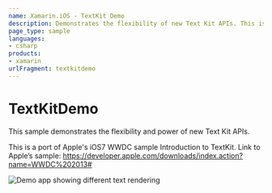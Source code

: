 ```yaml
---
name: Xamarin.iOS - TextKit Demo
description: Demonstrates the flexibility of new Text Kit APIs. This is a port of Apple's iOS7 WWDC sample Introduction to TextKit
page_type: sample
languages:
- csharp
products:
- xamarin
urlFragment: textkitdemo
---
```

# TextKitDemo

This sample demonstrates the flexibility and power of new Text Kit APIs.

This is a port of Apple's iOS7 WWDC sample Introduction to TextKit.
Link to Apple’s sample: https://developer.apple.com/downloads/index.action?name=WWDC%202013#

![Demo app showing different text rendering](Screenshots/01.png)
